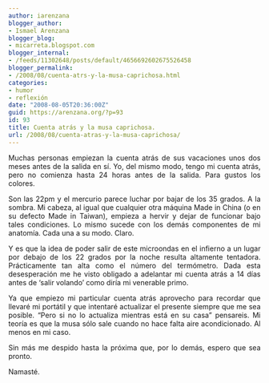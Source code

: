 ```yaml
---
author: iarenzana
blogger_author:
- Ismael Arenzana
blogger_blog:
- micarreta.blogspot.com
blogger_internal:
- /feeds/11302648/posts/default/4656692602675526458
blogger_permalink:
- /2008/08/cuenta-atrs-y-la-musa-caprichosa.html
categories:
- humor
- reflexión
date: "2008-08-05T20:36:00Z"
guid: https://arenzana.org/?p=93
id: 93
title: Cuenta atrás y la musa caprichosa.
url: /2008/08/cuenta-atras-y-la-musa-caprichosa/
---
```

<p style="text-align: justify;">
  Muchas personas empiezan la cuenta atrás de sus vacaciones unos dos meses antes de la salida en sí. Yo, del mismo modo, tengo mi cuenta atrás, pero no comienza hasta 24 horas antes de la salida. Para gustos los colores.
</p>

<p style="text-align: justify;">
  Son las 22pm y el mercurio parece luchar por bajar de los 35 grados. A la sombra. Mi cabeza, al igual que cualquier otra máquina Made in China (o en su defecto Made in Taiwan), empieza a hervir y dejar de funcionar bajo tales condiciones. Lo mismo sucede con los demás componentes de mi anatomía. Cada una a su modo. Claro.
</p>

<p style="text-align: justify;">
  Y es que la idea de poder salir de este microondas en el infierno a un lugar por debajo de los 22 grados por la noche resulta altamente tentadora. Prácticamente tan alta como el número del termómetro. Dada esta desesperación me he visto obligado a adelantar mi cuenta atrás a 14 días antes de &#8216;salir volando&#8217; como diría mi venerable primo.
</p>

<p style="text-align: justify;">
  Ya que empiezo mi particular cuenta atrás aprovecho para recordar que llevaré mi portátil y que intentaré actualizar el presente siempre que me sea posible. &#8220;Pero si no lo actualiza mientras está en su casa&#8221; pensareis. Mi teoría es que la musa sólo sale cuando no hace falta aire acondicionado. Al menos en mi caso.
</p>

<p style="text-align: justify;">
  Sin más me despido hasta la próxima que, por lo demás, espero que sea pronto.
</p>

<p style="text-align: justify;">
  Namasté.
</p>